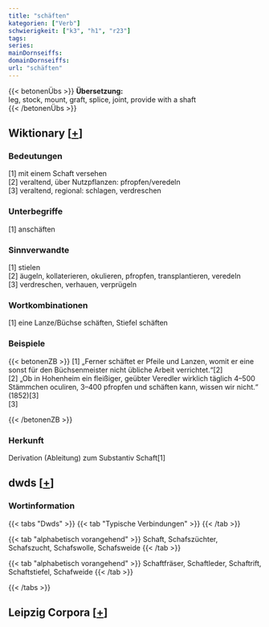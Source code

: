 ```yaml
---
title: "schäften"
kategorien: ["Verb"]
schwierigkeit: ["k3", "h1", "r23"]
tags:
series:
mainDornseiffs:
domainDornseiffs:
url: "schäften"
---
```


{{< betonenÜbs >}}
**Übersetzung:**  
leg, stock, mount, graft, splice, joint, provide with a shaft  
{{< /betonenÜbs >}}

## Wiktionary [[+](https://de.wiktionary.org/wiki/schäften)]

### Bedeutungen
[1] mit einem Schaft versehen  
[2] veraltend, über Nutzpflanzen: pfropfen/veredeln  
[3] veraltend, regional: schlagen, verdreschen  

### Unterbegriffe
[1] anschäften  

### Sinnverwandte
[1] stielen  
[2] äugeln, kollaterieren, okulieren, pfropfen, transplantieren, veredeln  
[3] verdreschen, verhauen, verprügeln  

### Wortkombinationen
[1] eine Lanze/Büchse schäften, Stiefel schäften  

### Beispiele
{{< betonenZB >}}
[1] „Ferner schäftet er Pfeile und Lanzen, womit er eine sonst für den Büchsenmeister nicht übliche Arbeit verrichtet.“[2]  
[2] „Ob in Hohenheim ein fleißiger, geübter Veredler wirklich täglich 4–500 Stämmchen oculiren, 3–400 pfropfen und schäften kann, wissen wir nicht.“ (1852)[3]  
[3]  

{{< /betonenZB >}}
### Herkunft
Derivation (Ableitung) zum Substantiv Schaft[1]  



## dwds [[+](https://www.dwds.de/wb/schäften)]

### Wortinformation
{{< tabs "Dwds" >}}
{{< tab "Typische Verbindungen" >}}
{{< /tab >}}

{{< tab "alphabetisch vorangehend" >}}
Schaft, Schafszüchter, Schafszucht, Schafswolle, Schafsweide
{{< /tab >}}

{{< tab "alphabetisch vorangehend" >}}
Schaftfräser, Schaftleder, Schaftrift, Schaftstiefel, Schafweide
{{< /tab >}}

{{< /tabs >}}

## Leipzig Corpora [[+](https://corpora.uni-leipzig.de/en/res?word=schäften&corpusId=deu_newscrawl-public_2018)]

